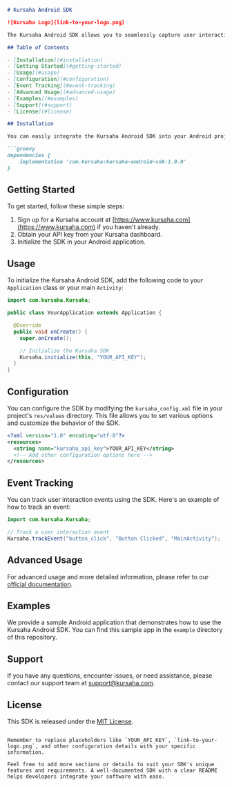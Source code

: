 ```markdown
# Kursaha Android SDK

![Kursaha Logo](link-to-your-logo.png)

The Kursaha Android SDK allows you to seamlessly capture user interaction events within your Android applications. With this SDK, you can gain valuable insights into user behavior, personalize user experiences, and enhance your customer engagement strategies.

## Table of Contents

- [Installation](#installation)
- [Getting Started](#getting-started)
- [Usage](#usage)
- [Configuration](#configuration)
- [Event Tracking](#event-tracking)
- [Advanced Usage](#advanced-usage)
- [Examples](#examples)
- [Support](#support)
- [License](#license)

## Installation

You can easily integrate the Kursaha Android SDK into your Android project using Gradle.

```groovy
dependencies {
    implementation 'com.kursaha:kursaha-android-sdk:1.0.0'
}
```

## Getting Started

To get started, follow these simple steps:

1. Sign up for a Kursaha account at [https://www.kursaha.com](https://www.kursaha.com) if you haven't already.
2. Obtain your API key from your Kursaha dashboard.
3. Initialize the SDK in your Android application.

## Usage

To initialize the Kursaha Android SDK, add the following code to your `Application` class or your main `Activity`:

```java
import com.kursaha.Kursaha;

public class YourApplication extends Application {

  @Override
  public void onCreate() {
    super.onCreate();

    // Initialize the Kursaha SDK
    Kursaha.initialize(this, "YOUR_API_KEY");
  }
}
```

## Configuration

You can configure the SDK by modifying the `kursaha_config.xml` file in your project's `res/values` directory. This file allows you to set various options and customize the behavior of the SDK.

```xml
<?xml version="1.0" encoding="utf-8"?>
<resources>
  <string name="kursaha_api_key">YOUR_API_KEY</string>
  <!-- Add other configuration options here -->
</resources>
```

## Event Tracking

You can track user interaction events using the SDK. Here's an example of how to track an event:

```java
import com.kursaha.Kursaha;

// Track a user interaction event
Kursaha.trackEvent("button_click", "Button Clicked", "MainActivity");
```

## Advanced Usage

For advanced usage and more detailed information, please refer to our [official documentation](https://docs.kursaha.com/android-sdk).

## Examples

We provide a sample Android application that demonstrates how to use the Kursaha Android SDK. You can find this sample app in the `example` directory of this repository.

## Support

If you have any questions, encounter issues, or need assistance, please contact our support team at [support@kursaha.com](mailto:support@kursaha.com).

## License

This SDK is released under the [MIT License](LICENSE).
```

Remember to replace placeholders like `YOUR_API_KEY`, `link-to-your-logo.png`, and other configuration details with your specific information.

Feel free to add more sections or details to suit your SDK's unique features and requirements. A well-documented SDK with a clear README helps developers integrate your software with ease.